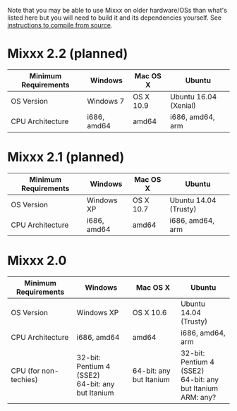 Note that you may be able to use Mixxx on older hardware/OSs than what's
listed here but you will need to build it and its dependencies yourself.
See [instructions to compile from
source](start#compile_mixxx_from_source_code).

# Mixxx 2.2 (planned)

| Minimum Requirements | Windows     | Mac OS X  | Ubuntu                |
| -------------------- | ----------- | --------- | --------------------- |
| OS Version           | Windows 7   | OS X 10.9 | Ubuntu 16.04 (Xenial) |
| CPU Architecture     | i686, amd64 | amd64     | i686, amd64, arm      |

# Mixxx 2.1 (planned)

| Minimum Requirements | Windows     | Mac OS X  | Ubuntu                |
| -------------------- | ----------- | --------- | --------------------- |
| OS Version           | Windows XP  | OS X 10.7 | Ubuntu 14.04 (Trusty) |
| CPU Architecture     | i686, amd64 | amd64     | i686, amd64, arm      |

# Mixxx 2.0

<table>
<thead>
<tr class="header">
<th>Minimum Requirements</th>
<th>Windows</th>
<th>Mac OS X</th>
<th>Ubuntu</th>
</tr>
</thead>
<tbody>
<tr class="odd">
<td>OS Version</td>
<td>Windows XP</td>
<td>OS X 10.6</td>
<td>Ubuntu 14.04 (Trusty)</td>
</tr>
<tr class="even">
<td>CPU Architecture</td>
<td>i686, amd64</td>
<td>amd64</td>
<td>i686, amd64, arm</td>
</tr>
<tr class="odd">
<td>CPU (for non-techies)</td>
<td>32-bit: Pentium 4 (SSE2)<br />
64-bit: any but Itanium</td>
<td>64-bit: any but Itanium</td>
<td>32-bit: Pentium 4 (SSE2)<br />
64-bit: any but Itanium<br />
ARM: any?</td>
</tr>
</tbody>
</table>
